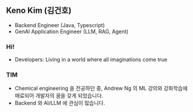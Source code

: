 ## Keno Kim (김건호)
- Backend Engineer (Java, Typescript)
- GenAI Application Engineer (LLM, RAG, Agent)

### Hi!
- Developers: Living in a world where all imaginations come true

### TIM
- Chemical engineering 을 전공하던 중, Andrew Ng 의 ML 강의와 강화학습에 매료되어 개발자의 꿈을 갖게 되었습니다.
- Backend 와 AI/LLM 에 관심이 많습니다.
